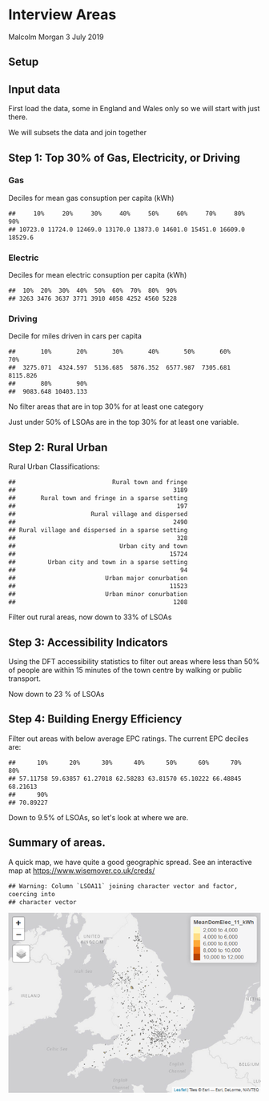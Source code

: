 Interview Areas
================
Malcolm Morgan
3 July 2019

Setup
-----

Input data
----------

First load the data, some in England and Wales only so we will start with just there.

We will subsets the data and join together

Step 1: Top 30% of Gas, Electricity, or Driving
-----------------------------------------------

### Gas

Deciles for mean gas consuption per capita (kWh)

    ##     10%     20%     30%     40%     50%     60%     70%     80%     90% 
    ## 10723.0 11724.0 12469.0 13170.0 13873.0 14601.0 15451.0 16609.0 18529.6

### Electric

Deciles for mean electric consuption per capita (kWh)

    ##  10%  20%  30%  40%  50%  60%  70%  80%  90% 
    ## 3263 3476 3637 3771 3910 4058 4252 4560 5228

### Driving

Decile for miles driven in cars per capita

    ##       10%       20%       30%       40%       50%       60%       70% 
    ##  3275.071  4324.597  5136.685  5876.352  6577.987  7305.681  8115.826 
    ##       80%       90% 
    ##  9083.648 10403.133

No filter areas that are in top 30% for at least one category

Just under 50% of LSOAs are in the top 30% for at least one variable.

Step 2: Rural Urban
-------------------

Rural Urban Classifications:

    ##                           Rural town and fringe 
    ##                                            3189 
    ##       Rural town and fringe in a sparse setting 
    ##                                             197 
    ##                     Rural village and dispersed 
    ##                                            2490 
    ## Rural village and dispersed in a sparse setting 
    ##                                             328 
    ##                             Urban city and town 
    ##                                           15724 
    ##         Urban city and town in a sparse setting 
    ##                                              94 
    ##                         Urban major conurbation 
    ##                                           11523 
    ##                         Urban minor conurbation 
    ##                                            1208

Filter out rural areas, now down to 33% of LSOAs

Step 3: Accessibility Indicators
--------------------------------

Using the DFT accessibility statistics to filter out areas where less than 50% of people are within 15 minutes of the town centre by walking or public transport.

Now down to 23 % of LSOAs

Step 4: Building Energy Efficiency
----------------------------------

Filter out areas with below average EPC ratings. The current EPC deciles are:

    ##      10%      20%      30%      40%      50%      60%      70%      80% 
    ## 57.11758 59.63857 61.27018 62.58283 63.81570 65.10222 66.48845 68.21613 
    ##      90% 
    ## 70.89227

Down to 9.5% of LSOAs, so let's look at where we are.

Summary of areas.
-----------------

A quick map, we have quite a good geographic spread. See an interactive map at <https://www.wisemover.co.uk/creds/>

    ## Warning: Column `LSOA11` joining character vector and factor, coercing into
    ## character vector

![](Interview_Areas_files/figure-markdown_github/unnamed-chunk-14-1.png)
